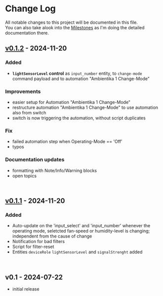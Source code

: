 
# Change Log
All notable changes to this project will be documented in this file.  
You can also take alook into the [Milestones](https://github.com/Flo-R1der/ambientika-smart_4_home-assistant/milestones?state=closed) as I'm doing the detailed documentation there.


## [v0.1.2](/../../milestone/4?closed=1) - 2024-11-20
### Added
- **`lightSensorLevel` control** as `input_number` entity, to `change-mode` command payload and to automation "Ambientika 1 Change-Mode"
  

### Improvements
- easier setup for Automation "Ambientika 1 Change-Mode"
- restructure automation "Ambientika 1 Change-Mode" to use automation also from switch
- switch is now triggering the automation, without script duplicates

### Fix
- failed automation step when Operating-Mode == 'Off'
- typos
  
### Documentation updates 
- formatting with Note/Info/Warning blocks
- open topics
  
<br>


## [v0.1.1](https://github.com/Flo-R1der/ambientika-smart_4_home-assistant/milestone/1?closed=1) - 2024-11-20
### Added
- Auto-update on the 'input_select' and 'input_number' whenever the operating mode, seletcted fan-speed or humidity-level is changing; independent from the cause of change
- Notification for bad filters
- Script for filter-reset
- Entities `deviceRole` `lightSensorLevel` and `signalStrenght` added


<br>

## v0.1 - 2024-07-22
- initial release
